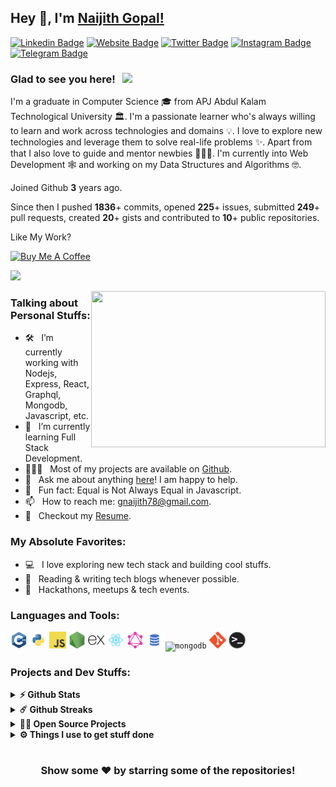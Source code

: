 ## Hey 👋, I'm [Naijith Gopal!](https://github.com/naijith/)

[![Linkedin Badge](https://img.shields.io/badge/-LinkedIn-0e76a8?style=flat-square&logo=Linkedin&logoColor=white)](https://www.linkedin.com/in/naijith/)
[![Website Badge](https://img.shields.io/badge/Website-3b5998?style=flat-square&logo=google-chrome&logoColor=white)](https://naijith.github.io/)
[![Twitter Badge](https://img.shields.io/badge/-Twitter-00acee?style=flat-square&logo=Twitter&logoColor=white)](https://twitter.com/gnaijith78)
[![Instagram Badge](https://img.shields.io/badge/-Instagram-e4405f?style=flat-square&logo=Instagram&logoColor=white)](https://www.instagram.com/naijith_gopal/)
[![Telegram Badge](https://img.shields.io/badge/-Telegram-0088cc?style=flat-square&logo=Telegram&logoColor=white)](https://t.me/naijith_gopal)

### Glad to see you here! &nbsp; ![](https://visitor-badge.glitch.me/badge?page_id=naijith.naijith&style=flat-square&color=0088cc)

I'm a graduate in Computer Science 🎓 from APJ Abdul Kalam Technological University 🏛. I'm a passionate learner who's always willing to learn and work across technologies and domains 💡. I love to explore new technologies and leverage them to solve real-life problems ✨. Apart from that I also love to guide and mentor newbies 👨🏻‍💻. I'm currently into Web Development 🕸️ and working on my Data Structures and Algorithms 🤓.

Joined Github **3** years ago.

Since then I pushed **1836**+ commits, opened **225**+ issues, submitted **249**+ pull requests, created **20**+ gists and contributed to **10**+ public repositories.

Like My Work?

<a href="https://www.buymeacoffee.com/naijith" target="_blank"><img src="https://cdn.buymeacoffee.com/buttons/v2/default-yellow.png" alt="Buy Me A Coffee" height="60px" width="217px" ></a>

[![](https://gitwar.herokuapp.com/badge?username=naijith&label=Gitwar%20Profile%20Score&style=for-the-badge&color=0088cc)](https://gitwar.herokuapp.com/)

<img align="right" height="250" width="375" alt="" src="https://raw.githubusercontent.com/naijith/naijith/master/gifs/coder.gif" />

### Talking about Personal Stuffs:

- 🛠 &nbsp; I’m currently working with Nodejs, Express, React, <br /> Graphql, Mongodb, Javascript, etc.
- 🚀 &nbsp; I’m currently learning Full Stack Development.
- 👨🏻‍💻 &nbsp; Most of my projects are available on [Github](https://github.com/naijith).
- 💬 &nbsp; Ask me about anything [here](https://github.com/naijith/naijith/issues/2)! I am happy to help.
- 👾 &nbsp; Fun fact: Equal is Not Always Equal in Javascript.
- 📫 &nbsp; How to reach me: gnaijith78@gmail.com.
- 📝 &nbsp; Checkout my [Resume](https://github.com/naijith/naijith/blob/master/resume.pdf).

### My Absolute Favorites:

- 💻 &nbsp; I love exploring new tech stack and building cool stuffs.
- 📰 &nbsp; Reading & writing tech blogs whenever possible.
- 🍕 &nbsp; Hackathons, meetups & tech events.

### Languages and Tools:

<code><img height="27" src="https://raw.githubusercontent.com/github/explore/80688e429a7d4ef2fca1e82350fe8e3517d3494d/topics/cpp/cpp.png" alt="cpp"></code>
<code><img height="27" src="https://raw.githubusercontent.com/github/explore/80688e429a7d4ef2fca1e82350fe8e3517d3494d/topics/python/python.png" alt="python"></code>
<code><img height="27" src="https://raw.githubusercontent.com/github/explore/80688e429a7d4ef2fca1e82350fe8e3517d3494d/topics/javascript/javascript.png" alt="javascript"></code>
<code><img height="27" src="https://raw.githubusercontent.com/github/explore/80688e429a7d4ef2fca1e82350fe8e3517d3494d/topics/nodejs/nodejs.png" alt="nodejs"></code>
<code><img height="27" src="https://raw.githubusercontent.com/devicons/devicon/master/icons/express/express-original.svg" alt="expressjs"></code>
<code><img height="27" src="https://raw.githubusercontent.com/github/explore/80688e429a7d4ef2fca1e82350fe8e3517d3494d/topics/react/react.png" alt="react"></code>
<code><img height="27" src="https://raw.githubusercontent.com/github/explore/80688e429a7d4ef2fca1e82350fe8e3517d3494d/topics/graphql/graphql.png" alt="graphql"></code>
<code><img height="27" src="https://raw.githubusercontent.com/github/explore/80688e429a7d4ef2fca1e82350fe8e3517d3494d/topics/sql/sql.png" alt="sql"></code>
<code><img height="27" src="https://encrypted-tbn0.gstatic.com/images?q=tbn%3AANd9GcSTTzPAw-55ssm1Im594xYZ9eRQu2JylrkYLg&usqp=CAU" alt="mongodb"></code>
<code><img height="27" src="https://raw.githubusercontent.com/devicons/devicon/master/icons/git/git-original.svg" alt="git"></code>
<code><img height="27" src="https://raw.githubusercontent.com/github/explore/80688e429a7d4ef2fca1e82350fe8e3517d3494d/topics/terminal/terminal.png" alt="terminal"></code>

<!--
<code><img height="25" src="https://raw.githubusercontent.com/github/explore/80688e429a7d4ef2fca1e82350fe8e3517d3494d/topics/sass/sass.png" alt="sass"></code>
-->

### Projects and Dev Stuffs:

<details>	
  <summary><b>⚡ Github Stats</b></summary>

  <br />
  <img height="180em" src="https://github-readme-stats.vercel.app/api?username=naijith&show_icons=true&hide_border=true&&count_private=true&include_all_commits=true" />
  <img height="180em" src="https://github-readme-stats.vercel.app/api/top-langs/?username=naijith&exclude_repo=KNN-Image-Classification&show_icons=true&hide_border=true&layout=compact&langs_count=8"/>
</details>

<details>	
  <summary><b>☄️ Github Streaks</b></summary>

  <br />
  <img height="180em" src="https://github-readme-streak-stats.herokuapp.com/?user=naijith&hide_border=true" />
</details>

<details>
  <summary><b>🧑‍🚀 Open Source Projects</b></summary>

  <br />
  <table>
    <thead align="center">
      <tr border: none;>
        <td><b>💻 Projects</b></td>
        <td><b>🌟 Stars</b></td>
        <td><b>🍴 Forks</b></td>
        <td><b>🐛 Issues</b></td>
        <td><b>🔔 Pull Requests</b></td>
        <td><b>👨‍💻 Language</b></td>
      </tr>
    </thead>
    <tbody>
      <tr>
	      <td><a href="https://github.com/naijith/Gitwar"><b>🚀 Gitwar</b></a></td>
        <td><img alt="Stars" src="https://img.shields.io/github/stars/naijith/Gitwar?style=flat-square&labelColor=343b41"/></td>
        <td><img alt="Forks" src="https://img.shields.io/github/forks/naijith/Gitwar?style=flat-square&labelColor=343b41"/></td>
        <td><img alt="Issues" src="https://img.shields.io/github/issues/naijith/Gitwar?style=flat-square"/></td>
        <td><img alt="Pull Requests" src="https://img.shields.io/github/issues-pr/naijith/Gitwar?style=flat-square"/></td>
        <td><img alt="Language" src="https://img.shields.io/github/languages/top/naijith/Gitwar?style=flat-square"/></td>
      </tr>
      <tr>
	      <td><a href="https://github.com/naijith/TradeByte"><b>💸 TradeByte</b></a></td>
        <td><img alt="Stars" src="https://img.shields.io/github/stars/naijith/TradeByte?style=flat-square&labelColor=343b41"/></td>
        <td><img alt="Forks" src="https://img.shields.io/github/forks/naijith/TradeByte?style=flat-square&labelColor=343b41"/></td>
        <td><img alt="Issues" src="https://img.shields.io/github/issues/naijith/TradeByte?style=flat-square"/></td>
        <td><img alt="Pull Requests" src="https://img.shields.io/github/issues-pr/naijith/TradeByte?style=flat-square"/></td>
        <td><img alt="Language" src="https://img.shields.io/github/languages/top/naijith/TradeByte?label=javascript&style=flat-square"/></td>
      </tr>
    </tbody>
  </table>
  <br />
</details>
 
<details>	
  <br />
  <summary><b>⚙️ Things I use to get stuff done</b></summary>
  	<ul>
  	    <li><b>OS:</b> Ubuntu 20.04</li>
	    <li><b>Laptop: </b> HP Elitebook (i5)</li>
  	    <li><b>Browser: </b> Firefox Web Browser</li>
	    <li><b>Terminal: </b> ZSH: Oh My Zsh (PowerLevel10k)</li>
	    <li><b>Code Editor:</b> VSCode - The best editor out there.</li>
	    <li><b>To Stay Updated:</b> Dev.to, Medium, Linkedin and Twitter.</li>
	    <br />
	⚛️ Checkout My VSCode Configrations <a href="https://gist.github.com/naijith/039b1dc5a7cdcb007ab3691814d53130">Here</a>.
	</ul>	
</details>

#

<div align="center">

### Show some ❤️ by starring some of the repositories!

</div>
